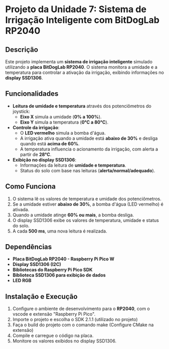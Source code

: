 # Projeto da Unidade 7: Sistema de Irrigação Inteligente com BitDogLab RP2040

## Descrição
Este projeto implementa um **sistema de irrigação inteligente** simulado utilizando a **placa BitDogLab RP2040**. O sistema monitora a umidade e a temperatura para controlar a ativação da irrigação, exibindo informações no **display SSD1306**.

## Funcionalidades
- **Leitura de umidade e temperatura** através dos potenciômetros do joystick:
  - **Eixo X** simula a umidade (**0% a 100%**).
  - **Eixo Y** simula a temperatura (**0°C a 80°C**).
- **Controle da irrigação**:
  - O **LED vermelho** simula a bomba d'água.
  - A irrigação ativa quando a umidade está **abaixo de 30%** e desliga quando está **acima de 60%**.
  - A temperatura influencia o acionamento da irrigação, com alerta a partir de **28°C**.
- **Exibição no display SSD1306**:
  - Informações da leitura de **umidade e temperatura**.
  - Status do solo com base nas leituras (**alerta/normal/adequado**).


## Como Funciona
1. O sistema lê os valores de temperatura e umidade dos potenciômetros.
2. Se a umidade estiver **abaixo de 30%**, a bomba d'água (LED vermelho) é ativada.
3. Quando a umidade atinge **60% ou mais**, a bomba desliga.
4. O display SSD1306 exibe os valores de temperatura, umidade e status do solo.
5. A cada **500 ms**, uma nova leitura é realizada.

## Dependências
- **Placa BitDogLab RP2040 - Raspberry Pi Pico W**
- **Display SSD1306 (I2C)**
- **Bibliotecas do Raspberry Pi Pico SDK**
- **Biblioteca SSD1306 para exibição de dados**
- **LED RGB**

## Instalação e Execução
1. Configure o ambiente de desenvolvimento para o **RP2040**, com o vscode e extensão "Raspberry Pi Pico".
2. Importe o projeto e escolha o SDK 2.1.1 (utilizado no projeto)
3. Faça o build do projeto com o comando make (Configure CMake na extensão)
4. Compile e carregue o código na placa.
5. Monitore os valores exibidos no display SSD1306.

